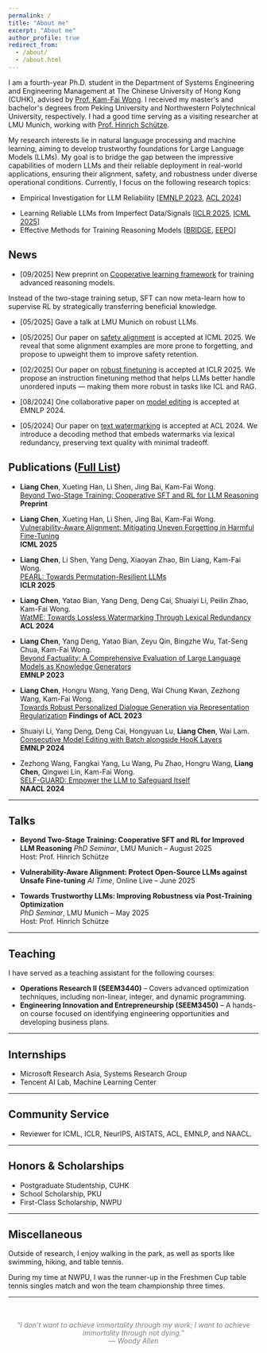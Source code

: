 ```yaml
---
permalink: /
title: "About me"
excerpt: "About me"
author_profile: true
redirect_from: 
  - /about/
  - /about.html
---
```




<!-- Liang Chen is a third-year Ph.D. student in the Department of Systems Engineering and Engineering Management at The Chinese University of Hong Kong (CUHK), advised by [Prof. Kam-Fai Wong](https://www1.se.cuhk.edu.hk/~kfwong/). He received his master and bachelor degrees from Peking University and Northwestern Polytechnical University, respectively. Currently, he is a visiting researcher at LMU Munich, working with [Prof. Hinrich Schütze](https://cisnlp.github.io/about/). -->
I am a fourth-year Ph.D. student in the Department of Systems Engineering and Engineering Management at The Chinese University of Hong Kong (CUHK), advised by [Prof. Kam-Fai Wong](https://www1.se.cuhk.edu.hk/~kfwong/). I received my master's and bachelor's degrees from Peking University and Northwestern Polytechnical University, respectively. 
I had a good time serving as a visiting researcher at LMU Munich, working with [Prof. Hinrich Schütze](https://cisnlp.github.io/about/).
<!-- Currently, I am a visiting researcher at LMU Munich, working with [Prof. Hinrich Schütze](https://cisnlp.github.io/about/). -->


<!-- His research interests lie in natural language processing and machine learning, with a focus on trustworthy large language models (LLMs). To this end, he develops novel methods to promote the reliability of LLMs across training ([ICML 2025](https://openreview.net/pdf?id=EMHED4WTHT), [ICLR 2025](https://openreview.net/pdf?id=txoJvjfI9w)), inference ([ACL 2024](https://aclanthology.org/2024.acl-long.496.pdf)), and evaluation ([EMNLP 2023](https://aclanthology.org/2023.emnlp-main.390)). Recently, he has been working on reinforcement learning (RL) and large reasoning models.  -->

<!-- My research interests lie in natural language processing and machine learning, aiming to develop trustworthy foundations for Large Language Models (LLMs). My ultimate goal is to bridge the gap between the impressive capabilities of modern LLMs and their reliable deployment in real-world applications, ensuring they maintain alignment, safety, and robustness under diverse operational conditions. -->
<!-- My research interests lie in natural language processing, aiming to develop trustworthy foundations for Large Language Models (LLMs), through novel techniques in machine learning. My ultimate goal is to bridge the gap between the impressive capabilities of modern LLMs and their reliable deployment in real-world applications, ensuring they maintain alignment, safety, and robustness under diverse operational conditions. -->

My research interests lie in natural language processing and machine learning, aiming to develop trustworthy foundations for Large Language Models (LLMs). My goal is to bridge the gap between the impressive capabilities of modern LLMs and their reliable deployment in real-world applications, ensuring their alignment, safety, and robustness under diverse operational conditions. Currently, I focus on the following research topics:
- Empirical Investigation for LLM Reliability [[EMNLP 2023](https://aclanthology.org/2023.emnlp-main.390), [ACL 2024](https://aclanthology.org/2024.acl-long.496.pdf)]
<!-- - Learning Good LLMs from Imperfect Data/Signals [[ICLR 2025](https://openreview.net/pdf?id=txoJvjfI9w), [ICML 2025](https://openreview.net/pdf?id=EMHED4WTHT), [arxiv 2025](/talks/bridge.pdf)] -->
- Learning Reliable LLMs from Imperfect Data/Signals [[ICLR 2025](https://openreview.net/pdf?id=txoJvjfI9w), [ICML 2025](https://openreview.net/pdf?id=EMHED4WTHT)]
- Effective Methods for Training Reasoning Models [[BRIDGE](/talks/bridge.pdf), [EEPO](/talks/eepo.pdf)]

<!-- Further details can be found in the [research portfolio](https://chanliang.github.io/portfolio/portfolio-1/). -->

<!-- ## Research Portfolio -->

<!-- <img src="/images/TrustLLM.png" alt="LLM Trustworthiness" style="width: 65%; display: block; margin: auto;" />

He is dedicated to enhancing the reliability of LLMs across four dimensions:
- **Robustness to Input**: Ensuring LLMs can handle adversarial attacks and distribution shifts ([ICLR 2025](https://openreview.net/pdf?id=txoJvjfI9w)).
- **Transparency of Decision**: Improving interpretability techniques and reasoning models ([BRIDGE](/talks/bridge.pdf)).
- **Validity of Output**: Addressing hallucinations ([EMNLP 2023](https://aclanthology.org/2023.emnlp-main.390)) and inconsistencies in model outputs ([ACL 2023 findings](https://aclanthology.org/2023.findings-acl.462)).
- **Resistance to Misuse**: Preventing the use of AI for cheating, plagiarism ([ACL 2024](https://aclanthology.org/2024.acl-long.496.pdf)), and unsafe fine-tuning ([ICML 2025](https://openreview.net/pdf?id=EMHED4WTHT)). -->

## News

<!-- - [09/2025] [New preprint](/talks/bridge.pdf): Cooperative SFT–RL for training advanced reasoning models.   -->
- [09/2025] New preprint on [Cooperative learning framework](/talks/bridge.pdf) for training advanced reasoning models.  
<!-- - [09/2025] [New preprint](/talks/bridge.pdf): Cooperative SFT–RL for training advanced reasoning models.   -->
  <!-- We enable RL to meta-learn from SFT signals, selectively incorporating beneficial knowledge to achieve superior reasoning performance. -->
  <!-- Now the SFT can meta-learn how to supervise RL, selectively teaching beneficial knowledge to achieve superior reasoning performance. -->
  <!-- *Instead of the conventional two-stage setup, SFT can now meta-learn how to supervise RL by strategically transferring beneficial knowledge.* -->
  Instead of the two-stage training setup, SFT can now meta-learn how to supervise RL by strategically transferring beneficial knowledge.

<!-- - [05/2025] **Gave a talk at LMU Munich on post-training optimization for trustworthy LLMs.** -->
<!-- - [05/2025] **Gave a talk at LMU Munich on robust LLMs.** -->
- [05/2025] Gave a talk at LMU Munich on robust LLMs.

<!-- - [05/2025] Our paper on Vulnerability-Aware Alignment (VAA) is accepted at ICML 2025.   -->
<!-- - [05/2025] **Our paper on safety alignment is accepted at ICML 2025.**   -->
<!-- - [05/2025] Our paper on [safety alignment](https://icml.cc/virtual/2025/poster/45951) is accepted at ICML 2025.   -->
- [05/2025] Our paper on [safety alignment](https://openreview.net/pdf?id=EMHED4WTHT) is accepted at ICML 2025.  
  <!-- We reveal that some alignment examples are more prone to forgetting, and propose to upweight and reinforce them to improve safety retention. -->
  <!-- We reveal that some alignment examples are more prone to forgetting, and propose a vulnerability-aware alignment method to upweight and reinforce them to improve safety retention. -->
  <!-- We reveal that some alignment examples are more prone to forgetting, and propose to upweight and reinforce them to improve safety retention. -->
  We reveal that some alignment examples are more prone to forgetting, and propose to upweight them to improve safety retention.
  <!-- We reveal that some alignment examples are more prone to forgetting during finetuning, and propose prioritizing them to improve long-term safety. -->
  

<!-- - [02/2025] Our paper on Permutation-Resilient Learning (PEARL) is accepted at ICLR 2025.   -->
<!-- - [02/2025] **Our paper on [robust finetuning](https://openreview.net/pdf?id=txoJvjfI9w) is accepted at ICLR 2025.**   -->
<!-- - [02/2025] Our paper on [robust instruction tuning](https://openreview.net/pdf?id=txoJvjfI9w) is accepted at ICLR 2025.   -->
- [02/2025] Our paper on [robust finetuning](https://openreview.net/pdf?id=txoJvjfI9w) is accepted at ICLR 2025.  
  <!-- PEARL helps LLMs understand unordered inputs — making them more robust in tasks like ICL and RAG. -->
  <!-- We propose a permutation-resilient finetuning method that helps LLMs understand unordered inputs — making them more robust in tasks like ICL and RAG. -->
  <!-- We propose a permutation-resilient finetuning method that helps LLMs better handle unordered inputs — making them more robust in tasks like ICL and RAG. -->
  We propose an instruction finetuning method that helps LLMs better handle unordered inputs — making them more robust in tasks like ICL and RAG.
  <!-- We propose an instruction tuning method that helps LLMs better handle unordered inputs, improving robustness in tasks like ICL and RAG. -->


<!-- - [08/2024] **One collaborative paper on [consecutive model editing](https://aclanthology.org/2024.emnlp-main.765) is accepted at EMNLP 2024.**   -->
- [08/2024] One collaborative paper on [model editing](https://aclanthology.org/2024.emnlp-main.765) is accepted at EMNLP 2024.  
  
<!-- - [05/2024] Our paper on Lossless text watermarking (WatME) is accepted at ACL 2024. -->
<!-- - [05/2024] **Our paper on [lossless text watermarking](https://aclanthology.org/2024.acl-long.496.pdf) is accepted at ACL 2024.**   -->
- [05/2024] Our paper on [text watermarking](https://aclanthology.org/2024.acl-long.496.pdf) is accepted at ACL 2024.   
  <!-- We improve decoding algorithms by leveraging lexical redundancy to achieve lossless watermarking in text, mirroring the success of image watermarking. -->
  <!-- We improve decoding algorithms by leveraging lexical redundancy to mirror the success of image watermarking. -->
  <!-- We improve decoding algorithms by leveraging lexical redundancy to achieve lossless text watermarking, mirroring the success of image watermarking. -->
  <!-- We improve decoding algorithms by leveraging lexical redundancy to embed watermarks in text losslessly, mirroring the success of image watermarking. -->
  <!-- We propose a novel LM decoding method that embeds watermarks by exploiting lexical redundancy, minimizing impact on text quality. -->
  We introduce a decoding method that embeds watermarks via lexical redundancy, preserving text quality with minimal tradeoff.




## Publications ([Full List](https://scholar.google.com/citations?hl=en&user=0iatxnIAAAAJ&view_op=list_works&sortby=pubdate))

- **Liang Chen**, Xueting Han, Li Shen, Jing Bai, Kam-Fai Wong.  
  [Beyond Two-Stage Training: Cooperative SFT and RL for LLM Reasoning](/talks/bridge.pdf)  
  **Preprint**

- **Liang Chen**, Xueting Han, Li Shen, Jing Bai, Kam-Fai Wong.  
  [Vulnerability-Aware Alignment: Mitigating Uneven Forgetting in Harmful Fine-Tuning](https://openreview.net/pdf?id=EMHED4WTHT)  
  **ICML 2025**

- **Liang Chen**, Li Shen, Yang Deng, Xiaoyan Zhao, Bin Liang, Kam-Fai Wong.  
  [PEARL: Towards Permutation-Resilient LLMs](https://openreview.net/pdf?id=txoJvjfI9w)  
  **ICLR 2025**

- **Liang Chen**, Yatao Bian, Yang Deng, Deng Cai, Shuaiyi Li, Peilin Zhao, Kam-Fai Wong.  
  [WatME: Towards Lossless Watermarking Through Lexical Redundancy](https://aclanthology.org/2024.acl-long.496.pdf)  
  **ACL 2024**

- **Liang Chen**, Yang Deng, Yatao Bian, Zeyu Qin, Bingzhe Wu, Tat-Seng Chua, Kam-Fai Wong.  
  [Beyond Factuality: A Comprehensive Evaluation of Large Language Models as Knowledge Generators](https://aclanthology.org/2023.emnlp-main.390)  
  **EMNLP 2023**

- **Liang Chen**, Hongru Wang, Yang Deng, Wai Chung Kwan, Zezhong Wang, Kam-Fai Wong.    
  [Towards Robust Personalized Dialogue Generation via Representation Regularization](https://aclanthology.org/2023.findings-acl.462/) 
  **Findings of ACL 2023**

- Shuaiyi Li, Yang Deng, Deng Cai, Hongyuan Lu, **Liang Chen**, Wai Lam.  
  [Consecutive Model Editing with Batch alongside HooK Layers](https://aclanthology.org/2024.emnlp-main.765)  
  **EMNLP 2024**

- Zezhong Wang, Fangkai Yang, Lu Wang, Pu Zhao, Hongru Wang, **Liang Chen**, Qingwei Lin, Kam-Fai Wong.  
  [SELF-GUARD: Empower the LLM to Safeguard Itself](https://aclanthology.org/2024.naacl-long.92)  
  **NAACL 2024**

<!-- - Yang Deng, Lizi Liao, **Liang Chen**, Hongru Wang, Wenqiang Lei, Tat-Seng Chua.  
  [Proactive Dialogue Systems in the Era of Large Language Models: Evaluating from a Prompting Perspective](https://openreview.net/forum?id=LPtO1evrGa)  
  **Findings of EMNLP 2023** -->

---

## Talks

<!-- - **Towards Trustworthy LLMs: Improving Robustness via Post-Training Optimization**  
  PhD Seminar, LMU Munich  
  May 2025   -->
  <!-- [[Slides]](/talks/pearl.pdf) -->

- **Beyond Two-Stage Training: Cooperative SFT and RL for Improved LLM Reasoning**
  *PhD Seminar*, LMU Munich – August 2025  
  Host: Prof. Hinrich Schütze

- **Vulnerability-Aware Alignment: Protect Open-Source LLMs against Unsafe Fine-tuning**
  *AI Time*, Online Live – June 2025  

- **Towards Trustworthy LLMs: Improving Robustness via Post-Training Optimization**  
  *PhD Seminar*, LMU Munich – May 2025  
  Host: Prof. Hinrich Schütze

---

## Teaching

I have served as a teaching assistant for the following courses:

- **Operations Research II (SEEM3440)** – Covers advanced optimization techniques, including non-linear, integer, and dynamic programming.  
- **Engineering Innovation and Entrepreneurship (SEEM3450)** – A hands-on course focused on identifying engineering opportunities and developing business plans.

---

## Internships

- Microsoft Research Asia, Systems Research Group
- Tencent AI Lab, Machine Learning Center

---

## Community Service

<!-- - Reviewer for: ICML 2024, ICLR 2025, NeurIPS 2024-2025, AISTATS 2025, ACL 2024-2025, EMNLP 2023–2024 -->

- Reviewer for ICML, ICLR, NeurIPS, AISTATS, ACL, EMNLP, and NAACL.

---

<!-- ## Skills

- **Programming Languages**: Python, Shell, Java  
- **Frameworks**: PyTorch, PaddlePaddle, TensorFlow, Huggingface Transformers, Fairseq  
- **Operating Systems**: Linux -->

<!-- --- -->

## Honors & Scholarships

- Postgraduate Studentship, CUHK  
- School Scholarship, PKU
- First-Class Scholarship, NWPU

---

## Miscellaneous

Outside of research, I enjoy walking in the park, as well as sports like swimming, hiking, and table tennis.
  
During my time at NWPU, I was the runner-up in the Freshmen Cup table tennis singles match and won the team championship three times.

---


<!-- <p style="text-align: center; font-style: italic; color: gray; margin-top: 3rem;">
  <span style="white-space: nowrap;">
    “I don't want to achieve immortality through my work; I want to achieve immortality through not dying.”
  </span><br>
  — Woody Allen
</p> -->

<p style="text-align: center; font-style: italic; color: gray; margin-top: 3rem; font-size: 0.87rem;">
  <span style="white-space: normal;">
    “I don't want to achieve immortality through my work; I want to achieve immortality through not dying.”
  </span><br>
  — Woody Allen
</p>